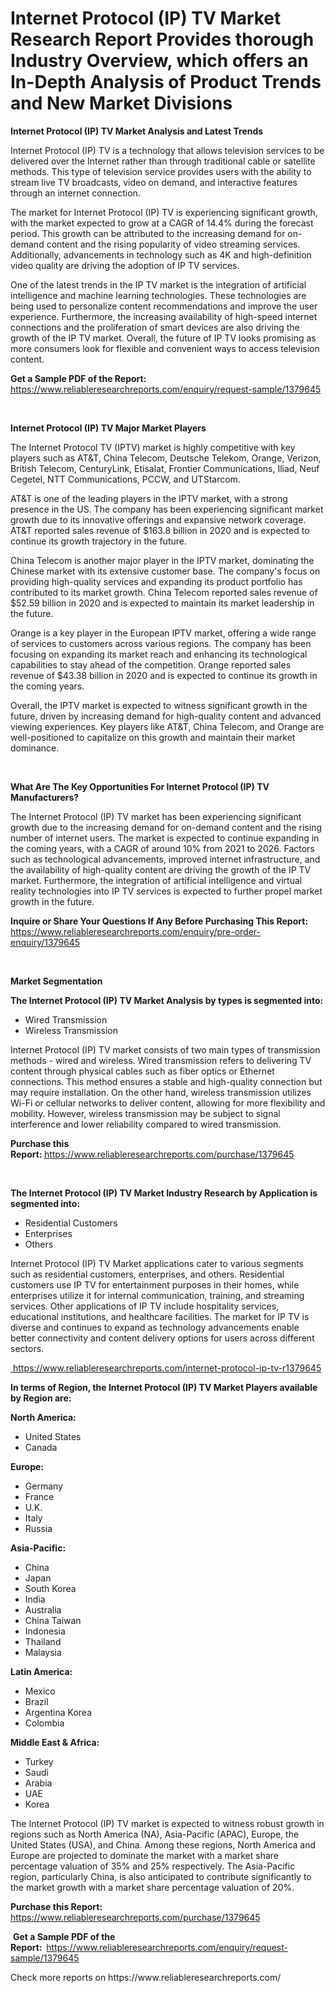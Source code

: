 <p><h1>Internet Protocol (IP) TV Market Research Report Provides thorough Industry Overview, which offers an In-Depth Analysis of Product Trends and New Market Divisions</h1></p><p><strong>Internet Protocol (IP) TV Market Analysis and Latest Trends</strong></p>
<p><p>Internet Protocol (IP) TV is a technology that allows television services to be delivered over the Internet rather than through traditional cable or satellite methods. This type of television service provides users with the ability to stream live TV broadcasts, video on demand, and interactive features through an internet connection.</p><p>The market for Internet Protocol (IP) TV is experiencing significant growth, with the market expected to grow at a CAGR of 14.4% during the forecast period. This growth can be attributed to the increasing demand for on-demand content and the rising popularity of video streaming services. Additionally, advancements in technology such as 4K and high-definition video quality are driving the adoption of IP TV services.</p><p>One of the latest trends in the IP TV market is the integration of artificial intelligence and machine learning technologies. These technologies are being used to personalize content recommendations and improve the user experience. Furthermore, the increasing availability of high-speed internet connections and the proliferation of smart devices are also driving the growth of the IP TV market. Overall, the future of IP TV looks promising as more consumers look for flexible and convenient ways to access television content.</p></p>
<p><strong>Get a Sample PDF of the Report:&nbsp;</strong> <a href="https://www.reliableresearchreports.com/enquiry/request-sample/1379645">https://www.reliableresearchreports.com/enquiry/request-sample/1379645</a></p>
<p>&nbsp;</p>
<p><strong>Internet Protocol (IP) TV Major Market Players</strong></p>
<p><p>The Internet Protocol TV (IPTV) market is highly competitive with key players such as AT&T, China Telecom, Deutsche Telekom, Orange, Verizon, British Telecom, CenturyLink, Etisalat, Frontier Communications, Iliad, Neuf Cegetel, NTT Communications, PCCW, and UTStarcom. </p><p>AT&T is one of the leading players in the IPTV market, with a strong presence in the US. The company has been experiencing significant market growth due to its innovative offerings and expansive network coverage. AT&T reported sales revenue of $163.8 billion in 2020 and is expected to continue its growth trajectory in the future.</p><p>China Telecom is another major player in the IPTV market, dominating the Chinese market with its extensive customer base. The company's focus on providing high-quality services and expanding its product portfolio has contributed to its market growth. China Telecom reported sales revenue of $52.59 billion in 2020 and is expected to maintain its market leadership in the future.</p><p>Orange is a key player in the European IPTV market, offering a wide range of services to customers across various regions. The company has been focusing on expanding its market reach and enhancing its technological capabilities to stay ahead of the competition. Orange reported sales revenue of $43.38 billion in 2020 and is expected to continue its growth in the coming years.</p><p>Overall, the IPTV market is expected to witness significant growth in the future, driven by increasing demand for high-quality content and advanced viewing experiences. Key players like AT&T, China Telecom, and Orange are well-positioned to capitalize on this growth and maintain their market dominance.</p></p>
<p>&nbsp;</p>
<p><strong>What Are The Key Opportunities For Internet Protocol (IP) TV Manufacturers?</strong></p>
<p><p>The Internet Protocol (IP) TV market has been experiencing significant growth due to the increasing demand for on-demand content and the rising number of internet users. The market is expected to continue expanding in the coming years, with a CAGR of around 10% from 2021 to 2026. Factors such as technological advancements, improved internet infrastructure, and the availability of high-quality content are driving the growth of the IP TV market. Furthermore, the integration of artificial intelligence and virtual reality technologies into IP TV services is expected to further propel market growth in the future.</p></p>
<p><strong>Inquire or Share Your Questions If Any Before Purchasing This Report:</strong> <a href="https://www.reliableresearchreports.com/enquiry/pre-order-enquiry/1379645">https://www.reliableresearchreports.com/enquiry/pre-order-enquiry/1379645</a></p>
<p>&nbsp;</p>
<p><strong>Market Segmentation</strong></p>
<p><strong>The Internet Protocol (IP) TV Market Analysis by types is segmented into:</strong></p>
<p><ul><li>Wired Transmission</li><li>Wireless Transmission</li></ul></p>
<p><p>Internet Protocol (IP) TV market consists of two main types of transmission methods - wired and wireless. Wired transmission refers to delivering TV content through physical cables such as fiber optics or Ethernet connections. This method ensures a stable and high-quality connection but may require installation. On the other hand, wireless transmission utilizes Wi-Fi or cellular networks to deliver content, allowing for more flexibility and mobility. However, wireless transmission may be subject to signal interference and lower reliability compared to wired transmission.</p></p>
<p><strong>Purchase this Report:&nbsp;</strong><a href="https://www.reliableresearchreports.com/purchase/1379645">https://www.reliableresearchreports.com/purchase/1379645</a></p>
<p>&nbsp;</p>
<p><strong>The Internet Protocol (IP) TV Market Industry Research by Application is segmented into:</strong></p>
<p><ul><li>Residential Customers</li><li>Enterprises</li><li>Others</li></ul></p>
<p><p>Internet Protocol (IP) TV Market applications cater to various segments such as residential customers, enterprises, and others. Residential customers use IP TV for entertainment purposes in their homes, while enterprises utilize it for internal communication, training, and streaming services. Other applications of IP TV include hospitality services, educational institutions, and healthcare facilities. The market for IP TV is diverse and continues to expand as technology advancements enable better connectivity and content delivery options for users across different sectors.</p></p>
<p><a href="https://www.reliableresearchreports.com/internet-protocol-ip-tv-r1379645">&nbsp;https://www.reliableresearchreports.com/internet-protocol-ip-tv-r1379645</a></p>
<p><strong>In terms of Region, the Internet Protocol (IP) TV Market Players available by Region are:</strong></p>
<p>
    <p> <strong> North America: </strong>
        <ul>
            <li>United States</li>
            <li>Canada</li>
        </ul>
        </p> 
    <p> <strong> Europe: </strong>
        <ul>
            <li>Germany</li>
            <li>France</li>
            <li>U.K.</li>
            <li>Italy</li>
            <li>Russia</li>
        </ul>
        </p> 
    <p> <strong> Asia-Pacific: </strong>
        <ul>
            <li>China</li>
            <li>Japan</li>
            <li>South Korea</li>
            <li>India</li>
            <li>Australia</li>
            <li>China Taiwan</li>
            <li>Indonesia</li>
            <li>Thailand</li>
            <li>Malaysia</li>
        </ul>
        </p> 
    <p> <strong> Latin America: </strong>
        <ul>
            <li>Mexico</li>
            <li>Brazil</li>
            <li>Argentina Korea</li>
            <li>Colombia</li>
        </ul>
        </p> 
    <p> <strong> Middle East & Africa: </strong>
        <ul>
            <li>Turkey</li>
            <li>Saudi</li>
            <li>Arabia</li>
            <li>UAE</li>
            <li>Korea</li>
        </ul>
    </p>
    </p>
<p><p>The Internet Protocol (IP) TV market is expected to witness robust growth in regions such as North America (NA), Asia-Pacific (APAC), Europe, the United States (USA), and China. Among these regions, North America and Europe are projected to dominate the market with a market share percentage valuation of 35% and 25% respectively. The Asia-Pacific region, particularly China, is also anticipated to contribute significantly to the market growth with a market share percentage valuation of 20%.</p></p>
<p><strong>Purchase this Report: </strong><a href="https://www.reliableresearchreports.com/purchase/1379645">https://www.reliableresearchreports.com/purchase/1379645</a></p>
<p>&nbsp;<strong>Get a Sample PDF of the Report:&nbsp;&nbsp;</strong><a href="https://www.reliableresearchreports.com/enquiry/request-sample/1379645">https://www.reliableresearchreports.com/enquiry/request-sample/1379645</a></p>
<p><strong></strong></p>
<p>Check more reports on https://www.reliableresearchreports.com/</p>
